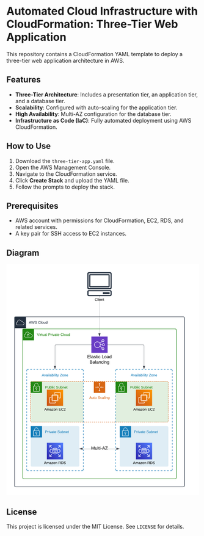 # Automated Cloud Infrastructure with CloudFormation: Three-Tier Web Application

This repository contains a CloudFormation YAML template to deploy a three-tier web application architecture in AWS. 

## Features
- **Three-Tier Architecture**: Includes a presentation tier, an application tier, and a database tier.
- **Scalability**: Configured with auto-scaling for the application tier.
- **High Availability**: Multi-AZ configuration for the database tier.
- **Infrastructure as Code (IaC)**: Fully automated deployment using AWS CloudFormation.

## How to Use
1. Download the `three-tier-app.yaml` file.
2. Open the AWS Management Console.
3. Navigate to the CloudFormation service.
4. Click **Create Stack** and upload the YAML file.
5. Follow the prompts to deploy the stack.

## Prerequisites
- AWS account with permissions for CloudFormation, EC2, RDS, and related services.
- A key pair for SSH access to EC2 instances.

## Diagram
![Architecture Diagram](3TierWebApp.png)

## License
This project is licensed under the MIT License. See `LICENSE` for details.

